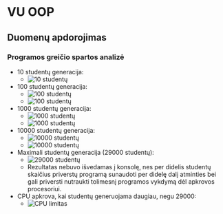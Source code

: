 # VU OOP
## Duomenų apdorojimas
### Programos greičio spartos analizė
- 10 studentų generacija:
    - ![10 studentų](https://imgur.com/GflAb6K)
- 100 studentų generacija:
    - ![100 studentų](https://imgur.com/mxKBVGF)
    - ![100 studentų](https://imgur.com/xZqENN0)
- 1000 studentų generacija:
    - ![1000 studentų](https://imgur.com/RquAXVO)
    - ![1000 studentų](https://imgur.com/3GHTgBF)
- 10000 studentų generacija:
    - ![10000 studentų](https://imgur.com/0jEeez4)
    - ![10000 studentų](https://imgur.com/WYi0t6p)
- Maximali studentų generacija (29000 studentų):
    - ![29000 studentų](https://imgur.com/xJ9jNFd)
    - Rezultatas nebuvo išvedamas į konsolę, nes per didelis studentų skaičius priverstų programą sunaudoti per didelę dalį atminties bei gali priversti nutraukti tolimesnį programos vykdymą dėl apkrovos procesoriui.
- CPU apkrova, kai studentų generuojama daugiau, negu 29000:
    - ![CPU limitas](https://imgur.com/AOXIeAf)